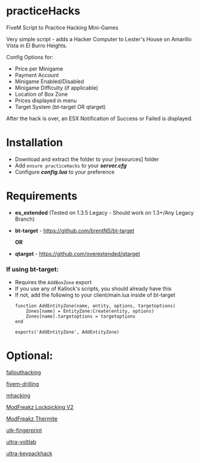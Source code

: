 # practiceHacks
FiveM Script to Practice Hacking Mini-Games

Very simple script - adds a Hacker Computer to Lester's House on Amarillo Vista in El Burro Heights.

Config Options for:
- Price per Minigame
- Payment Account
- Minigame Enabled/Disabled
- Minigame Difficulty (if applicable)
- Location of Box Zone
- Prices displayed in menu
- Target System (bt-target OR qtarget)

After the hack is over, an ESX Notification of Success or Failed is displayed.

# Installation
- Download and extract the folder to your [resources] folder
- Add `ensure practiceHacks` to your _**server.cfg**_
- Configure _**config.lua**_ to your preference

# Requirements
- **es_extended** (Tested on 1.3.5 Legacy - Should work on 1.3+/Any Legacy Branch)

- **bt-target** - https://github.com/brentN5/bt-target 

    **OR**

- **qtarget** - https://github.com/overextended/qtarget

### If using bt-target:
  - Requires the `AddBoxZone` export 
  - If you use any of Kallock's scripts, you should already have this
  - If not, add the following to your client/main.lua inside of bt-target
    ```
    function AddEntityZone(name, entity, options, targetoptions)
        Zones[name] = EntityZone:Create(entity, options) 
        Zones[name].targetoptions = targetoptions 
    end 
    
    exports('AddEntityZone', AddEntityZone)
    ```
    
# Optional:
[fallouthacking](https://forum.cfx.re/t/free-fallout-hacking-minigame/4805233)

[fivem-drilling](https://github.com/meta-hub/fivem-drilling)

[mhacking](https://github.com/justgreatgaming/FiveM-Scripts-2/tree/master/mhacking)

[ModFreakz Lockpicking V2](https://modit.store/products/mf-lockpicking-v2)

[ModFreakz Thermite](https://modit.store/products/modfreakz-thermite-minigame)

[utk-fingerprint](https://forum.cfx.re/t/finger-print-hacking-mini-game-standalone/1185122)

[ultra-voltlab](https://forum.cfx.re/t/release-voltlab-hacking-minigame-cayo-perico-mission/3933171)

[ultra-keypackhack](https://forum.cfx.re/t/release-casino-keypad-hacking-minigame-memory-minigame/4800359)
